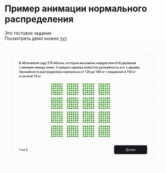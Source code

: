 # Пример анимации нормального распределения

Это тестовое задание 
<br>
Посмотреть демо можно [тут](https://amberkatarina.github.io/normal-distribution-explain/).
<br><br>
![just-the-basics](/preview.gif)
